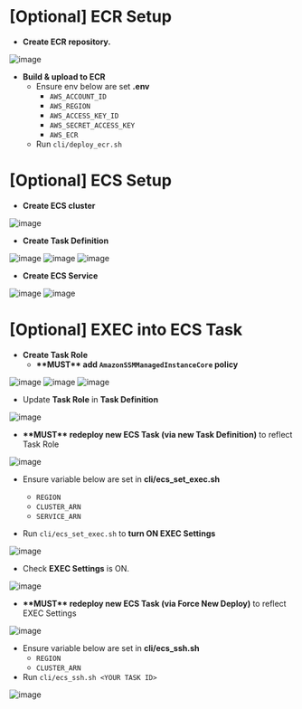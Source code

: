 # [Optional] ECR Setup
- **Create ECR repository.**

![image](assets/1.PNG)

- **Build & upload to ECR**
    - Ensure env below are set **.env**
        - `AWS_ACCOUNT_ID`
        - `AWS_REGION`
        - `AWS_ACCESS_KEY_ID`
        - `AWS_SECRET_ACCESS_KEY`
        - `AWS_ECR`
    - Run `cli/deploy_ecr.sh`

# [Optional] ECS Setup
- **Create ECS cluster**

![image](assets/2.PNG)

- **Create Task Definition**

![image](assets/3a.PNG)
![image](assets/3b.PNG)
![image](assets/3c.PNG)

- **Create ECS Service**

![image](assets/4.PNG)
![image](assets/5.PNG)

# [Optional] EXEC into ECS Task
- **Create Task Role**
    - **\*\*MUST\*\* add `AmazonSSMManagedInstanceCore` policy**

![image](assets/6.PNG)
![image](assets/12.PNG)
![image](assets/7.PNG)

- Update **Task Role** in **Task Definition**

![image](assets/8.PNG)

- **\*\*MUST\*\* redeploy new ECS Task (via new Task Definition)** to reflect Task Role

![image](assets/11.PNG)

- Ensure variable below are set in **cli/ecs_set_exec.sh**
    - `REGION`
    - `CLUSTER_ARN`
    - `SERVICE_ARN`

- Run `cli/ecs_set_exec.sh` to **turn ON EXEC Settings**

![image](assets/9.PNG)

- Check **EXEC Settings** is ON.

![image](assets/10.PNG)

- **\*\*MUST\*\* redeploy new ECS Task (via Force New Deploy)** to reflect EXEC Settings

![image](assets/14.PNG)

- Ensure variable below are set in **cli/ecs_ssh.sh**
    - `REGION`
    - `CLUSTER_ARN`
- Run `cli/ecs_ssh.sh <YOUR TASK ID>`

![image](assets/12.PNG)

